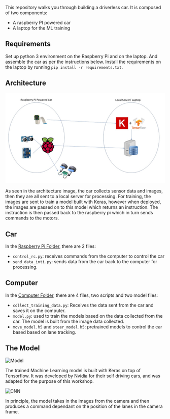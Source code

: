 This repository walks you through building a driverless car. It is composed of two components:

* A raspberry PI powered car
* A laptop for the ML training

## Requirements 

Set up python 3 environment on the Raspberry Pi and on the laptop. And assemble the car as per the instructions below. Install the requirements on the laptop by running `pip install -r requirements.txt`.

## Architecture

![Architecture](images/architecture.jpg)

As seen in the architecture image, the car collects sensor data and images, then they are all sent to a local server for processing. For training, the images are sent to train a model built with Keras, however when deployed, the images are passed on to this model which returns an instruction. The instruction is then passed back to the raspberry pi which in turn sends commands to the motors.

## Car

In the [Raspberry Pi Folder]('RaspberrPI/'), there are 2 files: 

* `control_rc.py`: receives commands from the computer to control the car
* `send_data_inti.py`: sends data from the car back to the computer for processing.

## Computer

In the [Computer Folder]('Computer/'), there are 4 files, two scripts and two model files:

* `collect_training_data.py`: Receives the data sent from the car and saves it on the computer.
* `model.py`: used to train the models based on the data collected from the car. The model is built from the image data collected. 
* `move_model.h5` and `steer_model.h5`: pretrained models to control the car based based on lane tracking.

## The Model

![Model](images/model.jpg)

The trained Machine Learning model is built with Keras on top of Tensorflow. It was developed by [Nvidia](https://devblogs.nvidia.com/deep-learning-self-driving-cars/) for their self driving cars, and was adapted for the purpose of this workshop. 

![CNN](images/cnn.jpg)

In principle, the model takes in the images from the camera and then produces a command dependant on the position of the lanes in the camera frame. 
